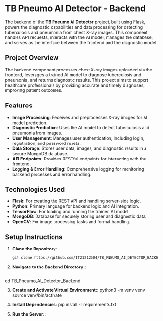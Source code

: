 # TB Pneumo AI Detector - Backend

The backend of the **TB Pneumo AI Detector** project, built using Flask, powers the diagnostic capabilities and data processing for detecting tuberculosis and pneumonia from chest X-ray images. This component handles API requests, interacts with the AI model, manages the database, and serves as the interface between the frontend and the diagnostic model.

## Project Overview

The backend component processes chest X-ray images uploaded via the frontend, leverages a trained AI model to diagnose tuberculosis and pneumonia, and returns diagnostic results. This project aims to support healthcare professionals by providing accurate and timely diagnoses, improving patient outcomes.

## Features

- **Image Processing**: Receives and preprocesses X-ray images for AI model prediction.
- **Diagnostic Prediction**: Uses the AI model to detect tuberculosis and pneumonia from images.
- **User Management**: Manages user authentication, including login, registration, and password resets.
- **Data Storage**: Stores user data, images, and diagnostic results in a secure MongoDB database.
- **API Endpoints**: Provides RESTful endpoints for interacting with the frontend.
- **Logging & Error Handling**: Comprehensive logging for monitoring backend processes and error handling.

## Technologies Used

- **Flask**: For creating the REST API and handling server-side logic.
- **Python**: Primary language for backend logic and AI integration.
- **TensorFlow**: For loading and running the trained AI model.
- **MongoDB**: Database for securely storing user and diagnostic data.
- **OpenCV**: For image processing tasks and format handling.

## Setup Instructions

1. **Clone the Repository**:
   ```bash
   git clone https://github.com/IT21212604/TB_PNEUMO_AI_DETECTOR_BACKEND

2. **Navigate to the Backend Directory:**:
   ```bash
  cd TB_Pneumo_AI_Detector_Backend

3. **Create and Activate Virtual Environment:**:
   python3 -m venv venv
   source venv/bin/activate

5. **Install Dependencies**:
  pip install -r requirements.txt

6. **Run the Server:**:
   


